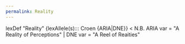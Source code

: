 ```yaml
---
permalink: Reality
---
```

lexDef "Reality" {lexAllele(s)::: Croen {ARIA|DNE}} < N.B. ARIA var = "A Reality of Perceptions" | DNE var = "A Reel of Reaities"

